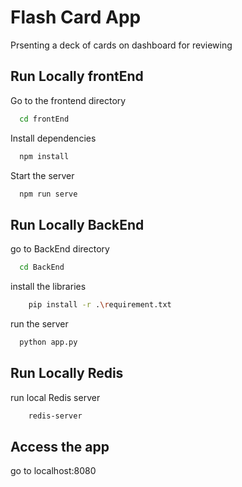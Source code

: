 
# Flash Card App

Prsenting a deck of cards on dashboard for reviewing 



## Run Locally frontEnd


Go to the frontend directory

```bash
  cd frontEnd
```

Install dependencies

```bash
  npm install
```

Start the server

```bash
  npm run serve
```

## Run Locally BackEnd

go to BackEnd directory


```bash
  cd BackEnd
```

install the libraries

```bash
    pip install -r .\requirement.txt
```
run the server

```bash
  python app.py
```

## Run Locally Redis 

run local Redis server

```bash
    redis-server
```

## Access the app

go to localhost:8080

